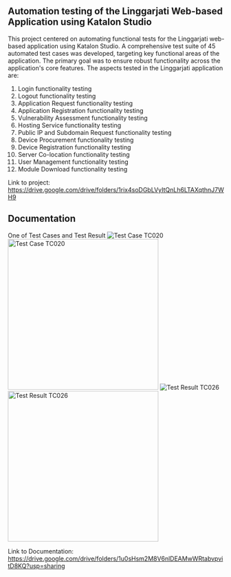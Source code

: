 ## Automation testing of the Linggarjati Web-based Application using Katalon Studio

This project centered on automating functional tests for the Linggarjati web-based application using Katalon Studio. A comprehensive test suite of 45 automated test cases was developed, targeting key functional areas of the application. The primary goal was to ensure robust functionality across the application's core features. The aspects tested in the Linggarjati application are:
1. Login functionality testing
2. Logout functionality testing
3. Application Request functionality testing
4. Application Registration functionality testing
5. Vulnerability Assessment functionality testing
6. Hosting Service functionality testing
7. Public IP and Subdomain Request functionality testing
8. Device Procurement functionality testing
9. Device Registration functionality testing
10. Server Co-location functionality testing
11. User Management functionality testing
12. Module Download functionality testing

Link to project: https://drive.google.com/drive/folders/1rix4soDGbLVyItQnLh6LTAXqthnJ7WH9

## Documentation
One of Test Cases and Test Result
![Test Case TC020](https://drive.google.com/file/d/1qBMp21g7JlI_qkuvxzDwhOcZNABpe8VA/view?usp=drive_link)
<img src="https://drive.google.com/file/d/1qBMp21g7JlI_qkuvxzDwhOcZNABpe8VA/view?usp=drive_link" width="350" alt="Test Case TC020">
![Test Result TC026](https://drive.google.com/file/d/1PkCFFft8_ZnC5-u2sdat1hj1MPIKmbbG/view?usp=drive_link)
<img src="https://drive.google.com/file/d/1PkCFFft8_ZnC5-u2sdat1hj1MPIKmbbG/view?usp=drive_link" width="350" alt="Test Result TC026">
  
Link to Documentation: https://drive.google.com/drive/folders/1u0sHsm2M8V6nlDEAMwWRtabvpvitD8KQ?usp=sharing


